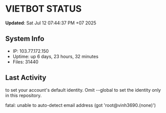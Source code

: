 # VIETBOT STATUS
**Updated**: Sat Jul 12 07:44:37 PM +07 2025

## System Info
- IP: 103.77.172.150
- Uptime: up 6 days, 23 hours, 32 minutes
- Files: 31440

## Last Activity

to set your account's default identity.
Omit --global to set the identity only in this repository.

fatal: unable to auto-detect email address (got 'root@vinh3690.(none)')
